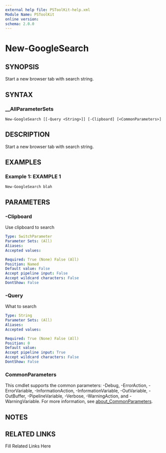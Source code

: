```yaml
---
external help file: PSToolKit-help.xml
Module Name: PSToolKit
online version: 
schema: 2.0.0
---
```


# New-GoogleSearch

## SYNOPSIS

Start a new browser tab with search string.

## SYNTAX

### __AllParameterSets

```
New-GoogleSearch [[-Query <String>]] [-Clipboard] [<CommonParameters>]
```

## DESCRIPTION

Start a new browser tab with search string.


## EXAMPLES

### Example 1: EXAMPLE 1

```
New-GoogleSearch blah
```








## PARAMETERS

### -Clipboard

Use clipboard to search

```yaml
Type: SwitchParameter
Parameter Sets: (All)
Aliases: 
Accepted values: 

Required: True (None) False (All)
Position: Named
Default value: False
Accept pipeline input: False
Accept wildcard characters: False
DontShow: False
```

### -Query

What to search

```yaml
Type: String
Parameter Sets: (All)
Aliases: 
Accepted values: 

Required: True (None) False (All)
Position: 0
Default value: 
Accept pipeline input: True
Accept wildcard characters: False
DontShow: False
```


### CommonParameters

This cmdlet supports the common parameters: -Debug, -ErrorAction, -ErrorVariable, -InformationAction, -InformationVariable, -OutVariable, -OutBuffer, -PipelineVariable, -Verbose, -WarningAction, and -WarningVariable. For more information, see [about_CommonParameters](http://go.microsoft.com/fwlink/?LinkID=113216).

## NOTES



## RELATED LINKS

Fill Related Links Here

